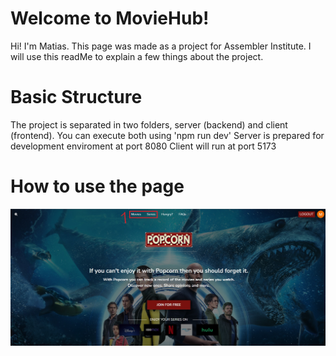 # Welcome to MovieHub!

Hi! I'm Matias. 
This page was made as a project for Assembler Institute.
I will use this readMe to explain a few things about the project.

# Basic Structure

The project is separated in two folders, server (backend) and client (frontend).
You can execute both using 'npm run dev'
Server is prepared for development enviroment at port 8080
Client will run at port 5173

# How to use the page

![Step1.](client/src/assets/resources/steps/1.jpg "This is step1.")
